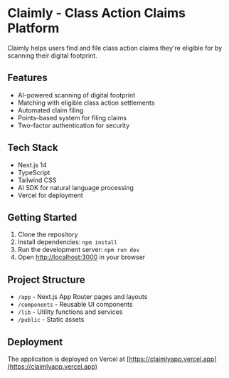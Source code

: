 # Claimly - Class Action Claims Platform

Claimly helps users find and file class action claims they're eligible for by scanning their digital footprint.

## Features

- AI-powered scanning of digital footprint
- Matching with eligible class action settlements
- Automated claim filing
- Points-based system for filing claims
- Two-factor authentication for security

## Tech Stack

- Next.js 14
- TypeScript
- Tailwind CSS
- AI SDK for natural language processing
- Vercel for deployment

## Getting Started

1. Clone the repository
2. Install dependencies: `npm install`
3. Run the development server: `npm run dev`
4. Open [http://localhost:3000](http://localhost:3000) in your browser

## Project Structure

- `/app` - Next.js App Router pages and layouts
- `/components` - Reusable UI components
- `/lib` - Utility functions and services
- `/public` - Static assets

## Deployment

The application is deployed on Vercel at [https://claimlyapp.vercel.app](https://claimlyapp.vercel.app)
